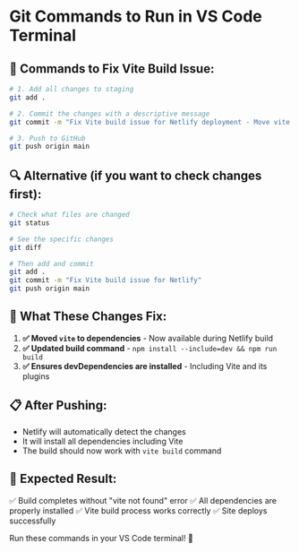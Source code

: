 # Git Commands to Run in VS Code Terminal

## 📝 **Commands to Fix Vite Build Issue:**

```bash
# 1. Add all changes to staging
git add .

# 2. Commit the changes with a descriptive message
git commit -m "Fix Vite build issue for Netlify deployment - Move vite from devDependencies to dependencies - Update netlify.toml to install dev dependencies - Ensure vite is available during build process"

# 3. Push to GitHub
git push origin main
```

## 🔍 **Alternative (if you want to check changes first):**

```bash
# Check what files are changed
git status

# See the specific changes
git diff

# Then add and commit
git add .
git commit -m "Fix Vite build issue for Netlify"
git push origin main
```

## 🎯 **What These Changes Fix:**

1. **✅ Moved `vite` to dependencies** - Now available during Netlify build
2. **✅ Updated build command** - `npm install --include=dev && npm run build`
3. **✅ Ensures devDependencies are installed** - Including Vite and its plugins

## 📋 **After Pushing:**

- Netlify will automatically detect the changes
- It will install all dependencies including Vite
- The build should now work with `vite build` command

## 🚀 **Expected Result:**

✅ Build completes without "vite not found" error
✅ All dependencies are properly installed
✅ Vite build process works correctly
✅ Site deploys successfully

Run these commands in your VS Code terminal! 🎉 